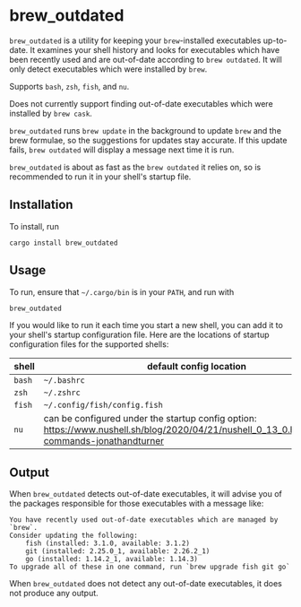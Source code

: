 # brew_outdated

`brew_outdated` is a utility for keeping your `brew`-installed executables up-to-date. It examines your shell history and looks for executables which have been recently used and are out-of-date according to `brew outdated`. It will only detect executables which were installed by `brew`.

Supports `bash`, `zsh`, `fish`, and `nu`.

Does not currently support finding out-of-date executables which were installed by `brew cask`.

`brew_outdated` runs `brew update` in the background to update `brew` and the brew formulae, so the suggestions for updates stay accurate. If this update fails, `brew outdated` will display a message next time it is run.

`brew_outdated` is about as fast as the `brew outdated` it relies on, so is recommended to run it in your shell's startup file.

## Installation

To install, run

```
cargo install brew_outdated
```

## Usage

To run, ensure that `~/.cargo/bin` is in your `PATH`, and run with

```
brew_outdated
```

If you would like to run it each time you start a new shell, you can add it to your shell's startup configuration file. Here are the locations of startup configuration files for the supported shells:

| shell  | default config location                                                                                                                        |
| ------ | ---------------------------------------------------------------------------------------------------------------------------------------------- |
| `bash` | `~/.bashrc`                                                                                                                                    |
| `zsh`  | `~/.zshrc`                                                                                                                                     |
| `fish` | `~/.config/fish/config.fish`                                                                                                                   |
| `nu`   | can be configured under the startup config option: https://www.nushell.sh/blog/2020/04/21/nushell_0_13_0.html#startup-commands-jonathandturner |

## Output

When `brew_outdated` detects out-of-date executables, it will advise you of the packages responsible for those executables with a message like:

```
You have recently used out-of-date executables which are managed by `brew`.
Consider updating the following:
	fish (installed: 3.1.0, available: 3.1.2)
	git (installed: 2.25.0_1, available: 2.26.2_1)
	go (installed: 1.14.2_1, available: 1.14.3)
To upgrade all of these in one command, run `brew upgrade fish git go`
```

When `brew_outdated` does not detect any out-of-date executables, it does not produce any output.
